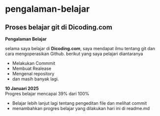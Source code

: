 # pengalaman-belajar
Proses belajar git di Dicoding.com
--
**Pengalaman Belajar**

selama saya belajar di **Dicoding.com**, saya mendapat ilmu tentang git dan cara mengoperasikan Github. berikut yang saya pelajari diantaranya<br>
- Melakukan Commmit
- Membuat Realease
- Mengenal repository
- dan masih banyak lagi.

**10 Januari 2025**<br>
Progres belajar mencapai 39% dari 100%
- Belajar lebih lanjut lagi tentang pengeditan file dan melihat commit
- menambahkan progres belajar yang dilakukan hari ini di readme.md
